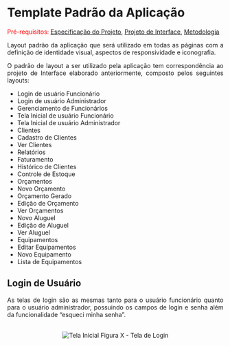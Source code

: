 # Template Padrão da Aplicação

<span style="color:red">Pré-requisitos: <a href="2-Especificação do Projeto.md"> Especificação do Projeto</a></span>, <a href="3-Projeto de Interface.md"> Projeto de Interface</a>, <a href="4-Metodologia.md"> Metodologia</a>

<div align = "justify">Layout padrão da aplicação que será utilizado em todas as páginas com a definição de identidade visual, aspectos de responsividade e iconografia.

O padrão de layout a ser utilizado pela aplicação tem correspondência ao projeto de Interface elaborado anteriormente, composto pelos seguintes layouts:

- Login de usuário Funcionário
- Login de usuário Administrador
- Gerenciamento de Funcionários
- Tela Inicial de usuário Funcionário
- Tela Inicial de usuário Administrador
- Clientes
- Cadastro de Clientes
- Ver Clientes
- Relatórios
- Faturamento
- Histórico de Clientes
- Controle de Estoque
- Orçamentos
- Novo Orçamento
- Orçamento Gerado
- Edição de Orçamento
- Ver Orçamentos
- Novo Aluguel
- Edição de Aluguel
- Ver Aluguel
- Equipamentos
- Editar Equipamentos
- Novo Equipamento
- Lista de Equipamentos </div>

## Login de Usuário
<div align = "justify">As telas de login são as mesmas tanto para o usuário funcionário quanto para o usuário administrador, possuindo os campos de login e senha além da funcionalidade “esqueci minha senha”.</div>
<br>

<div align = "center">

 ![Tela Inicial](https://github.com/ICEI-PUC-Minas-PMV-ADS/pmv-ads-2023-2-e2-proj-int-t2-alugueltch-ferramentas/assets/128100886/e494d9b8-0e48-4491-8960-c198df1b9d70)
 Figura X - Tela de Login </div>

